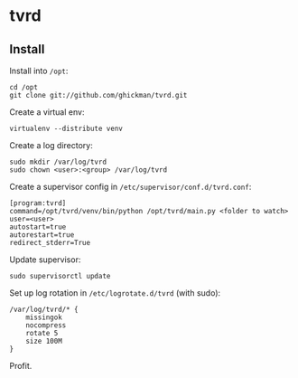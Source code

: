 tvrd
====

Install
-------
Install into `/opt`:

    cd /opt
    git clone git://github.com/ghickman/tvrd.git


Create a virtual env:

    virtualenv --distribute venv


Create a log directory:

    sudo mkdir /var/log/tvrd
    sudo chown <user>:<group> /var/log/tvrd


Create a supervisor config in `/etc/supervisor/conf.d/tvrd.conf`:

    [program:tvrd]
    command=/opt/tvrd/venv/bin/python /opt/tvrd/main.py <folder to watch>
    user=<user>
    autostart=true
    autorestart=true
    redirect_stderr=True


Update supervisor:

    sudo supervisorctl update


Set up log rotation in `/etc/logrotate.d/tvrd` (with sudo):

    /var/log/tvrd/* {
        missingok
        nocompress
        rotate 5
        size 100M
    }


Profit.
